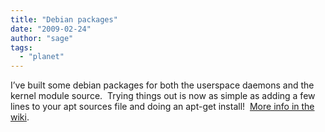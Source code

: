 ```yaml
---
title: "Debian packages"
date: "2009-02-24"
author: "sage"
tags: 
  - "planet"
---
```


I’ve built some debian packages for both the userspace daemons and the kernel module source.  Trying things out is now as simple as adding a few lines to your apt sources file and doing an apt-get install!  [More info in the wiki](http://ceph.newdream.net/wiki/Debian).

